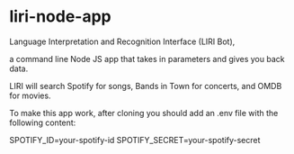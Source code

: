 # liri-node-app
Language Interpretation and Recognition Interface (LIRI Bot),

 a command line Node JS app  that takes in parameters and gives you back data.

LIRI will search Spotify for songs, Bands in Town for concerts, and OMDB for movies.

To make this app work, after cloning you should add an .env file with the following content:

SPOTIFY_ID=your-spotify-id
SPOTIFY_SECRET=your-spotify-secret